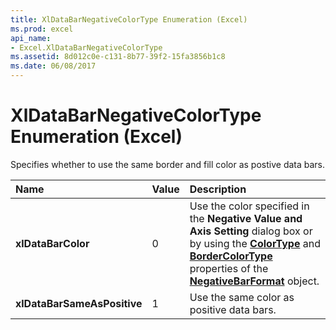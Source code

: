 ```yaml
---
title: XlDataBarNegativeColorType Enumeration (Excel)
ms.prod: excel
api_name:
- Excel.XlDataBarNegativeColorType
ms.assetid: 8d012c0e-c131-8b77-39f2-15fa3856b1c8
ms.date: 06/08/2017
---
```



# XlDataBarNegativeColorType Enumeration (Excel)

Specifies whether to use the same border and fill color as postive data bars.



|**Name**|**Value**|**Description**|
|:-----|:-----|:-----|
| **xlDataBarColor**|0|Use the color specified in the **Negative Value and Axis Setting** dialog box or by using the **[ColorType](negativebarformat-colortype-property-excel.md)** and **[BorderColorType](negativebarformat-bordercolortype-property-excel.md)** properties of the **[NegativeBarFormat](negativebarformat-object-excel.md)** object.|
| **xlDataBarSameAsPositive**|1|Use the same color as positive data bars.|

